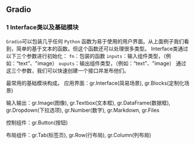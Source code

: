 ## Gradio
### 1 Interface类以及基础模块

`Gradio`可以包装几乎任何 `Python` 函数为易于使用的用户界面。从上面例子我们看到，简单的基于文本的函数。但这个函数还可以处理很多类型。
Interface类通过以下三个参数进行初始化：
`fn`：包装的函数
`inputs`：输入组件类型，（例如：“text”、"image）
`ouputs`：输出组件类型，（例如：“text”、"image）
通过这三个参数，我们可以快速创建一个接口并发布他们。

最常用的基础模块构成。
应用界面：gr.Interface(简易场景), gr.Blocks(定制化场景)

输入输出：gr.Image(图像), gr.Textbox(文本框), gr.DataFrame(数据框), gr.Dropdown(下拉选项), gr.Number(数字), gr.Markdown, gr.Files

控制组件：gr.Button(按钮)

布局组件：gr.Tab(标签页), gr.Row(行布局), gr.Column(列布局)

<!--stackedit_data:
eyJoaXN0b3J5IjpbMTU0MzM0MjIyNyw0NDA5MDU2MTldfQ==
-->